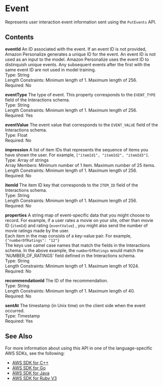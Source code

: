 # Event<a name="API_UBS_Event"></a>

Represents user interaction event information sent using the `PutEvents` API\.

## Contents<a name="API_UBS_Event_Contents"></a>

 **eventId**   <a name="personalize-Type-UBS_Event-eventId"></a>
An ID associated with the event\. If an event ID is not provided, Amazon Personalize generates a unique ID for the event\. An event ID is not used as an input to the model\. Amazon Personalize uses the event ID to distinquish unique events\. Any subsequent events after the first with the same event ID are not used in model training\.  
Type: String  
Length Constraints: Minimum length of 1\. Maximum length of 256\.  
Required: No

 **eventType**   <a name="personalize-Type-UBS_Event-eventType"></a>
The type of event\. This property corresponds to the `EVENT_TYPE` field of the Interactions schema\.  
Type: String  
Length Constraints: Minimum length of 1\. Maximum length of 256\.  
Required: Yes

 **eventValue**   <a name="personalize-Type-UBS_Event-eventValue"></a>
The event value that corresponds to the `EVENT_VALUE` field of the Interactions schema\.  
Type: Float  
Required: No

 **impression**   <a name="personalize-Type-UBS_Event-impression"></a>
A list of item IDs that represents the sequence of items you have shown the user\. For example, `["itemId1", "itemId2", "itemId3"]`\.  
Type: Array of strings  
Array Members: Minimum number of 1 item\. Maximum number of 25 items\.  
Length Constraints: Minimum length of 1\. Maximum length of 256\.  
Required: No

 **itemId**   <a name="personalize-Type-UBS_Event-itemId"></a>
The item ID key that corresponds to the `ITEM_ID` field of the Interactions schema\.  
Type: String  
Length Constraints: Minimum length of 1\. Maximum length of 256\.  
Required: No

 **properties**   <a name="personalize-Type-UBS_Event-properties"></a>
A string map of event\-specific data that you might choose to record\. For example, if a user rates a movie on your site, other than movie ID \(`itemId`\) and rating \(`eventValue`\) , you might also send the number of movie ratings made by the user\.  
Each item in the map consists of a key\-value pair\. For example,  
 `{"numberOfRatings": "12"}`   
The keys use camel case names that match the fields in the Interactions schema\. In the above example, the `numberOfRatings` would match the 'NUMBER\_OF\_RATINGS' field defined in the Interactions schema\.  
Type: String  
Length Constraints: Minimum length of 1\. Maximum length of 1024\.  
Required: No

 **recommendationId**   <a name="personalize-Type-UBS_Event-recommendationId"></a>
The ID of the recommendation\.  
Type: String  
Length Constraints: Minimum length of 1\. Maximum length of 40\.  
Required: No

 **sentAt**   <a name="personalize-Type-UBS_Event-sentAt"></a>
The timestamp \(in Unix time\) on the client side when the event occurred\.  
Type: Timestamp  
Required: Yes

## See Also<a name="API_UBS_Event_SeeAlso"></a>

For more information about using this API in one of the language\-specific AWS SDKs, see the following:
+  [AWS SDK for C\+\+](https://docs.aws.amazon.com/goto/SdkForCpp/personalize-events-2018-03-22/Event) 
+  [AWS SDK for Go](https://docs.aws.amazon.com/goto/SdkForGoV1/personalize-events-2018-03-22/Event) 
+  [AWS SDK for Java](https://docs.aws.amazon.com/goto/SdkForJava/personalize-events-2018-03-22/Event) 
+  [AWS SDK for Ruby V3](https://docs.aws.amazon.com/goto/SdkForRubyV3/personalize-events-2018-03-22/Event) 